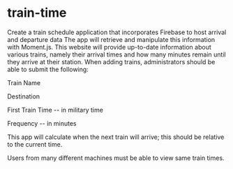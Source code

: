 # train-time
Create a train schedule application that incorporates Firebase to host arrival and departure data
The app will retrieve and manipulate this information with Moment.js. 
This website will provide up-to-date information about various trains, namely their arrival times and how many minutes remain until they arrive at their station.
When adding trains, administrators should be able to submit the following:

Train Name

Destination

First Train Time -- in military time

Frequency -- in minutes

This app will calculate when the next train will arrive; this should be relative to the current time.

Users from many different machines must be able to view same train times.
